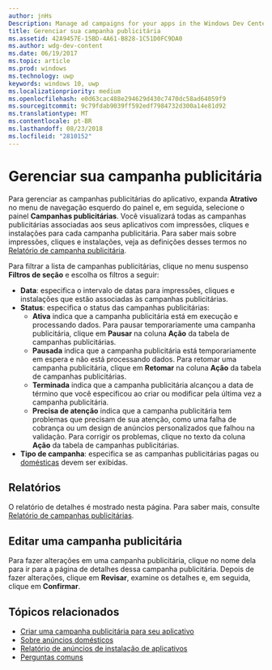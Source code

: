```yaml
---
author: jnHs
Description: Manage ad campaigns for your apps in the Windows Dev Center dashboard.
title: Gerenciar sua campanha publicitária
ms.assetid: 42A9457E-15BD-4A61-B828-1C51D0FC9DA0
ms.author: wdg-dev-content
ms.date: 06/19/2017
ms.topic: article
ms.prod: windows
ms.technology: uwp
keywords: windows 10, uwp
ms.localizationpriority: medium
ms.openlocfilehash: e0d63cac488e294629d430c7470dc58ad64059f9
ms.sourcegitcommit: 9c79fdab9039ff592edf7984732d300a14e81d92
ms.translationtype: MT
ms.contentlocale: pt-BR
ms.lasthandoff: 08/23/2018
ms.locfileid: "2810152"
---
```

# <a name="manage-your-ad-campaign"></a>Gerenciar sua campanha publicitária


Para gerenciar as campanhas publicitárias do aplicativo, expanda **Atrativo** no menu de navegação esquerdo do painel e, em seguida, selecione o painel **Campanhas publicitárias**. Você visualizará todas as campanhas publicitárias associadas aos seus aplicativos com impressões, cliques e instalações para cada campanha publicitária. Para saber mais sobre impressões, cliques e instalações, veja as definições desses termos no [Relatório de campanha publicitária](promote-your-app-report.md).

Para filtrar a lista de campanhas publicitárias, clique no menu suspenso **Filtros de seção** e escolha os filtros a seguir:

-   **Data**: especifica o intervalo de datas para impressões, cliques e instalações que estão associadas às campanhas publicitárias.
-   **Status**: especifica o status das campanhas publicitárias:
    -   **Ativa** indica que a campanha publicitária está em execução e processando dados. Para pausar temporariamente uma campanha publicitária, clique em **Pausar** na coluna **Ação** da tabela de campanhas publicitárias.
    -   **Pausada** indica que a campanha publicitária está temporariamente em espera e não está processando dados. Para retomar uma campanha publicitária, clique em **Retomar** na coluna **Ação** da tabela de campanhas publicitárias.
    -   **Terminada** indica que a campanha publicitária alcançou a data de término que você especificou ao criar ou modificar pela última vez a campanha publicitária.
    -   **Precisa de atenção** indica que a campanha publicitária tem problemas que precisam de sua atenção, como uma falha de cobrança ou um design de anúncios personalizados que falhou na validação. Para corrigir os problemas, clique no texto da coluna **Ação** da tabela de campanhas publicitárias.
-   **Tipo de campanha**: especifica se as campanhas publicitárias pagas ou [domésticas](about-house-ads.md) devem ser exibidas.

## <a name="reporting"></a>Relatórios


O relatório de detalhes é mostrado nesta página. Para saber mais, consulte [Relatório de campanhas publicitárias](promote-your-app-report.md).


## <a name="edit-an-ad-campaign"></a>Editar uma campanha publicitária

Para fazer alterações em uma campanha publicitária, clique no nome dela para ir para a página de detalhes dessa campanha publicitária. Depois de fazer alterações, clique em **Revisar**, examine os detalhes e, em seguida, clique em **Confirmar**.


## <a name="related-topics"></a>Tópicos relacionados


* [Criar uma campanha publicitária para seu aplicativo](create-an-ad-campaign-for-your-app.md)
* [Sobre anúncios domésticos](about-house-ads.md)
* [Relatório de anúncios de instalação de aplicativos](app-install-ads-reports.md)
* [Perguntas comuns](common-questions.md)
 

 




